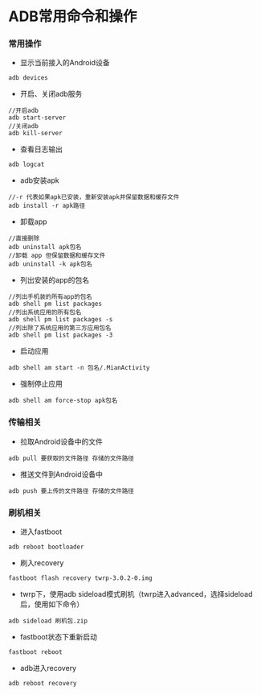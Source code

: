 # ADB常用命令和操作

### 常用操作

- 显示当前接入的Android设备

```
adb devices
```

- 开启、关闭adb服务

```
//开启adb
adb start-server
//关闭adb
adb kill-server
```

- 查看日志输出

```
adb logcat
```

- adb安装apk

```
//-r 代表如果apk已安装，重新安装apk并保留数据和缓存文件
adb install -r apk路径
```

- 卸载app

```
//直接删除
adb uninstall apk包名
//卸载 app 但保留数据和缓存文件
adb uninstall -k apk包名
```

- 列出安装的app的包名

```
//列出手机装的所有app的包名
adb shell pm list packages
//列出系统应用的所有包名
adb shell pm list packages -s
//列出除了系统应用的第三方应用包名
adb shell pm list packages -3
```

- 启动应用

```
adb shell am start -n 包名/.MianActivity
```

- 强制停止应用

```
adb shell am force-stop apk包名
```

### 传输相关

- 拉取Android设备中的文件

```
adb pull 要获取的文件路径 存储的文件路径
```

- 推送文件到Android设备中

```
adb push 要上传的文件路径 存储的文件路径
```

### 刷机相关

- 进入fastboot

```
adb reboot bootloader
```

- 刷入recovery

```
fastboot flash recovery twrp-3.0.2-0.img
```

- twrp下，使用adb sideload模式刷机（twrp进入advanced，选择sideload后，使用如下命令）

```
adb sideload 刷机包.zip
```

- fastboot状态下重新启动

```
fastboot reboot
```

- adb进入recovery

```
adb reboot recovery
```